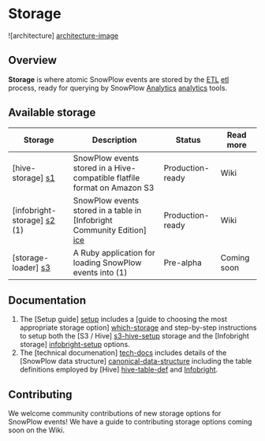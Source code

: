 # Storage

![architecture] [architecture-image]

## Overview

**Storage** is where atomic SnowPlow events are stored by the [ETL] [etl] process, ready for querying by SnowPlow [Analytics] [analytics] tools.

## Available storage

| Storage                       | Description                                                               | Status           | Read more                    |
|-------------------------------|---------------------------------------------------------------------------|------------------|------------------------------|
| [hive-storage] [s1]           | SnowPlow events stored in a Hive-compatible flatfile format on Amazon S3  | Production-ready | Wiki                         |
| [infobright-storage] [s2] (1) | SnowPlow events stored in a table in [Infobright Community Edition] [ice] | Production-ready | Wiki                         |  
| [storage-loader] [s3]         | A Ruby application for loading SnowPlow events into (1)                   | Pre-alpha        | Coming soon                  |  

## Documentation

1. The [Setup guide] [setup] includes a [guide to choosing the most appropriate storage option] [which-storage] and step-by-step instructions to setup both the [S3 / Hive] [s3-hive-setup] storage and the [Infobright storage] [infobright-setup] options.
2. The [technical documenation] [tech-docs] includes details of the [SnowPlow data structure] [canonical-data-structure] including the table definitions employed by [Hive] [hive-table-def] and [Infobright][infobright-table-def].

## Contributing

We welcome community contributions of new storage options for SnowPlow events! We have a guide to contributing storage options coming soon on the Wiki. 

[architecture-image]: https://github.com/snowplow/snowplow/raw/master/4-storage/4-storage.png
[trackers]: https://github.com/snowplow/snowplow/tree/master/1-trackers
[etl]: https://github.com/snowplow/snowplow/tree/master/3-etl
[analytics]: https://github.com/snowplow/snowplow/tree/master/5-analytics
[setup]: https://github.com/snowplow/snowplow/wiki/choosing-a-storage-module
[which-storage]: https://github.com/snowplow/snowplow/wiki/choosing-a-storage-module
[s3-hive-setup]: https://github.com/snowplow/snowplow/wiki/s3-hive-storage-setup
[infobright-setup]: https://github.com/snowplow/snowplow/wiki/infobright-storage-setup
[tech-docs]: https://github.com/snowplow/snowplow/wiki/storage%20documentation
[canonical-data-structure]: https://github.com/snowplow/snowplow/wiki/canonical-data-structure
[hive-table-def]: https://github.com/snowplow/snowplow/wiki/s3-apache-hive-storage
[infobright-table-def]: https://github.com/snowplow/snowplow/wiki/infobright-storage


[s1]: ./hive-storage/
[s2]: ./infobright-storage/
[s3]: ./storage-loader/
[ice]: http://www.infobright.org